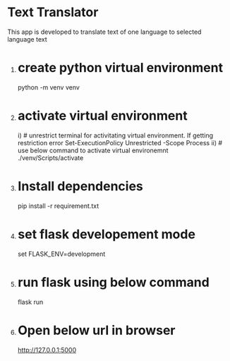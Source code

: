 # Text Translator
This app is developed to translate text of one language to selected language text
1. # create python virtual environment
   python -m venv venv
2. # activate virtual environment
   i) # unrestrict terminal for activitating virtual environment. If getting restriction error
        Set-ExecutionPolicy Unrestricted -Scope Process
   ii) # use below command to activate virtual environemnt
        ./venv/Scripts/activate  
3. # Install dependencies
   pip install -r requirement.txt
4. # set flask developement mode
   set FLASK_ENV=development
5. # run flask using below command
   flask run
6. # Open below url in browser
   http://127.0.0.1:5000